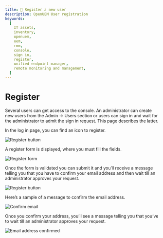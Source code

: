 ```yaml
---
title: 📝 Register a new user
description: OpenUEM User registration
keywords:
  [
    IT assets,
    inventory,
    openuem,
    uem,
    rmm,
    console,
    sign in,
    register,
    unified endpoint manager,
    remote monitoring and management,
  ]
---
```


# Register

Several users can get access to the console. An administrator can create new users from the Admin -> Users section or users can sign in and wait for the administrator to admit the sign in request. This page describes the latter.

In the log in page, you can find an icon to register.

![Register button](/img/console/register_button.png)

A register form is displayed, where you must fill the fields.

![Register form](/img/console/register_form.png)

Once the form is validated you can submit it and you’ll receive a message telling you that you have to confirm your email address and then wait till an administrator approves your request.

![Register button](/img/console/confirm_email_warning.png)

Here’s a sample of a message to confirm the email address.

![Confirm email](/img/console/confirm_message.png)

Once you confirm your address, you’ll see a message telling you that you’ve to wait till an administrator approves your request.

![Email address confirmed](/img/console/email_confirmed.png)

